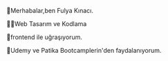 🖖Merhabalar,ben Fulya Kınacı.

👩‍🎓Web Tasarım ve Kodlama

🎈frontend ile uğraşıyorum.

🎑Udemy ve  Patika  Bootcamplerin'den faydalanıyorum.
